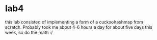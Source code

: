 # lab4

this lab consisted of implementing a form of a cuckoohashmap from scratch. Probably took me about 4-6 hours a day for about five days this week, so do the math :/
